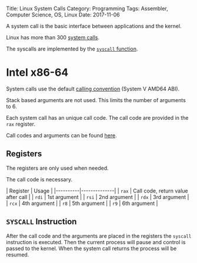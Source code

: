 Title: Linux System Calls
Category: Programming
Tags: Assembler, Computer Science, OS, Linux
Date: 2017-11-06

A system call is the basic interface between applications and the kernel.

Linux has more than 300 [system calls](http://man7.org/linux/man-pages/man2/syscalls.2.html).

The syscalls are implemented by the [`syscall` function](http://man7.org/linux/man-pages/man2/syscall.2.html).

# Intel x86-64

System calls use the default [calling convention]({filename}/intel_calling_conventions.md) (System V AMD64 ABI).

Stack based arguments are not used. This limits the number
of arguments to 6.

Each system call has an unique call code. The call code are provided
in the `rax` register.

Call codes and arguments can be found [here](https://filippo.io/linux-syscall-table/).


## Registers

The registers are only used when needed.

The call code is necessary.

| Register | Usage        |
|----------|--------------|
| `rax`    | Call code, return value after call |
| `rdi`    | 1st argument |
| `rsi`    | 2nd argument |
| `rdx`    | 3rd argument |
| `rcx`    | 4th argument |
| `r8`     | 5th argument |
| `r9`     | 6th argument |


## `SYSCALL` Instruction

After the call code and the arguments are placed in the registers
the `syscall` instruction is executed. Then the current process
will pause and control is passed to the kernel. When the system call
returns the process will be resumed.

